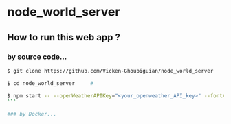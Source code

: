 # node_world_server

## How to run this web app ?

### by source code...

````bash
$ git clone https://github.com/Vicken-Ghoubiguian/node_world_server     #

$ cd node_world_server     #

$ npm start -- --openWeatherAPIKey="<your_openweather_API_key>" --fontAwesomeKit="<your_font_awesome_kit>"     #
```

### by Docker...
